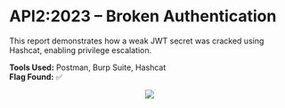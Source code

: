 # API2:2023 – Broken Authentication

This report demonstrates how a weak JWT secret was cracked using Hashcat, enabling privilege escalation.

**Tools Used:** Postman, Burp Suite, Hashcat  
**Flag Found:** ✅

<p align="center">
  <img src ="C:\Users\arnab\Downloads\DVAPI VAPT Reports\ChatGPT Image May 15, 2025, 08_15_06 AM.png"/>
</p>


